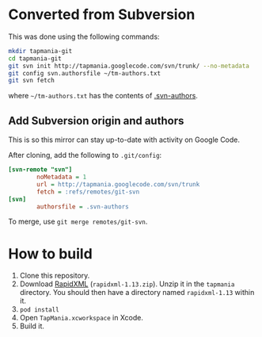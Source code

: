 # Converted from Subversion

This was done using the following commands:

```bash
mkdir tapmania-git
cd tapmania-git
git svn init http://tapmania.googlecode.com/svn/trunk/ --no-metadata
git config svn.authorsfile ~/tm-authors.txt
git svn fetch
```

where `~/tm-authors.txt` has the contents of [.svn-authors](.svn-authors).

## Add Subversion origin and authors

This is so this mirror can stay up-to-date with activity on Google Code.

After cloning, add the following to `.git/config`:

```ini
[svn-remote "svn"]
        noMetadata = 1
        url = http://tapmania.googlecode.com/svn/trunk
        fetch = :refs/remotes/git-svn
[svn]
        authorsfile = .svn-authors
```

To merge, use `git merge remotes/git-svn`.

# How to build

1. Clone this repository.
2. Download [RapidXML](https://sourceforge.net/project/platformdownload.php?group_id=189621&sel_platform=1227) (`rapidxml-1.13.zip`). Unzip it in the `tapmania` directory. You should then have a directory named `rapidxml-1.13` within it.
3. `pod install`
2. Open `TapMania.xcworkspace` in Xcode.
3. Build it.
